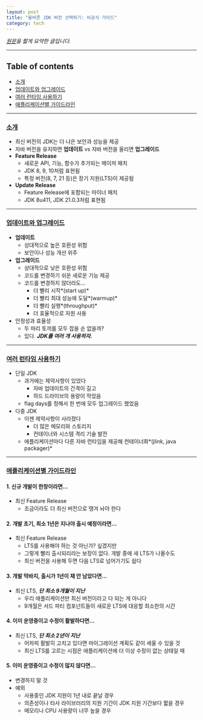 ```yaml
---
layout: post
title: "올바른 JDK 버전 선택하기: 비공식 가이드"
category: tech
---
```


*[원문](https://blogs.oracle.com/java/post/choosing-the-right-jdk-version)을 짧게 요약한 글입니다.*

---

## Table of contents
- [소개](#소개)
- [업데이트와 업그레이드](#업데이트와-업그레이드)
- [여러 런타임 사용하기](#여러-런타임-사용하기)
- [애플리케이션별 가이드라인](#애플리케이션별-가이드라인)

---

### [소개](#table-of-contents)

- 최신 버전의 JDK는 더 나은 보안과 성능을 제공
- 자바 버전을 유지하면 **업데이트** vs 자바 버전을 올리면 **업그레이드**
- **Feature Release**
    - 새로운 API, 기능, 함수가 추가되는 메이저 패치
    - JDK 8, 9, 10처럼 표현됨
    - 특정 버전(8, 7, 21 등)은 장기 지원(LTS)이 제공됨
- **Update Release**
    - Feature Release에 포함되는 마이너 패치
    - JDK 8u411, JDK 21.0.3처럼 표현됨

---

### [업데이트와 업그레이드](#table-of-contents)

- **업데이트**
    - 상대적으로 높은 호환성 위험
    - 보안이나 성능 개선 위주
- **업그레이드**
    - 상대적으로 낮은 호환성 위험
    - 코드를 변경하기 쉬운 새로운 기능 제공
    - 코드를 변경하지 않더라도...
        - 더 빨리 시작*(start up)*
        - 더 빨리 최대 성능에 도달*(warmup)*
        - 더 빨리 실행*(throughput)*
        - 더 효율적으로 자원 사용
- 안정성과 효율성
    - 두 마리 토끼를 모두 잡을 순 없을까?
    - 있다. ***JDK를 여러 개 사용하자.***

---

### [여러 런타임 사용하기](#table-of-contents)

- 단일 JDK
    - 과거에는 제약사항이 있었다
        - 자바 업데이트의 간격이 길고
        - 하드 드라이브의 용량이 작았음
    - flag days를 정해서 한 번에 모두 업그레이드 했었음
- 다중 JDK
    - 이젠 제약사항이 사라졌다
        - 더 많은 메모리와 스토리지
        - 컨테이너와 시스템 격리 기술 발전
    - 애플리케이션마다 다른 자바 런타임을 제공해 컨테이너화*(jlink, java packager)*

---

### [애플리케이션별 가이드라인](#table-of-contents)

#### 1. 신규 개발이 한창이라면...
- 최신 Feature Release
    - 조금이라도 더 최신 버전으로 땡겨 놔야 한다


#### 2. 개발 초기, 최소 1년은 지나야 출시 예정이라면...

- 최신 Feature Release
    - LTS를 사용해야 하는 것 아닌가? 싶겠지만
    - 그렇게 빨리 출시되리라는 보장이 없다. 개발 중에 새 LTS가 나올수도
    - 최신 버전을 사용해 두면 다음 LTS로 넘어가기도 쉽다


#### 3. 개발 막바지, 출시가 1년이 채 안 남았다면...

- 최신 LTS, ***단 최소 9개월이 지난***
    - 우리 애플리케이션만 최신 버전이라고 다 되는 게 아니다
    - 9개월은 서드 파티 컴포넌트들이 새로운 LTS에 대응할 최소한의 시간


#### 4. 이미 운영중이고 수정이 활발하다면...

- 최신 LTS, ***단 최소 2년이 지난***
    - 어차피 활발히 고치고 있다면 마이그레이션 계획도 같이 세울 수 있을 것
    - 최신 LTS를 고르는 시점은 애플리케이션에 더 이상 수정이 없는 상태일 때


#### 5. 이미 운영중이고 수정이 많지 않다면...

- 변경하지 말 것
- 예외
    - 사용중인 JDK 지원이 1년 내로 끝날 경우
    - 의존성이나 타사 라이브러리의 지원 기간이 JDK 지원 기간보다 짧을 경우
    - 메모리나 CPU 사용량이 너무 높을 경우